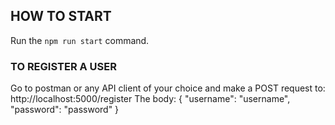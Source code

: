 ## HOW TO START
Run the `npm run start` command. 

### TO REGISTER A USER
Go to postman or any API client of your choice and make a POST request to: http://localhost:5000/register
The body:
{
    "username": "username",
    "password": "password"
}
